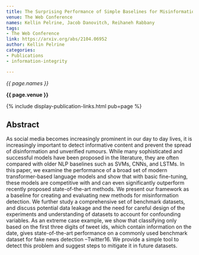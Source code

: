 ```yaml
---
title: The Surprising Performance of Simple Baselines for Misinformation Detection
venue: The Web Conference
names: Kellin Pelrine, Jacob Danovitch, Reihaneh Rabbany
tags:
- The Web Conference
link: https://arxiv.org/abs/2104.06952
author: Kellin Pelrine
categories: 
- Publications
- information-integrity

---
```


*{{ page.names }}*

**{{ page.venue }}**

{% include display-publication-links.html pub=page %}

## Abstract

As social media becomes increasingly prominent in our day to day lives, it is increasingly important to detect informative content and prevent the spread of disinformation and unverified rumours. While many sophisticated and successful models have been proposed in the literature, they are often compared with older NLP baselines such as SVMs, CNNs, and LSTMs. In this paper, we examine the performance of a broad set of modern transformer-based language models and show that with basic fine-tuning, these models are competitive with and can even significantly outperform recently proposed state-of-the-art methods. We present our framework as a baseline for creating and evaluating new methods for misinformation detection. We further study a comprehensive set of benchmark datasets, and discuss potential data leakage and the need for careful design of the experiments and understanding of datasets to account for confounding variables. As an extreme case example, we show that classifying only based on the first three digits of tweet ids, which contain information on the date, gives state-of-the-art performance on a commonly used benchmark dataset for fake news detection –Twitter16. We provide a simple tool to detect this problem and suggest steps to mitigate it in future datasets.